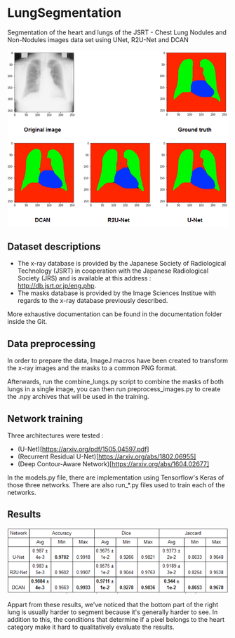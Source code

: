 # LungSegmentation
Segmentation of the heart and lungs of the JSRT - Chest Lung Nodules and Non-Nodules images data set using UNet, R2U-Net and DCAN

<img src="https://github.com/topinfrassi01/LungSegmentation/raw/master/imgs/summary.PNG"/>

## Dataset descriptions

- The x-ray database is provided by the Japanese Society of Radiological Technology (JSRT) in cooperation with the Japanese Radiological Society (JRS) and is available at this address : http://db.jsrt.or.jp/eng.php.
- The masks database is provided by the Image Sciences Institue with regards to the x-ray database previously described.

More exhaustive documentation can be found in the documentation folder inside the Git.

## Data preprocessing

In order to prepare the data, ImageJ macros have been created to transform the x-ray images and the masks to a common PNG format.

Afterwards, run the combine_lungs.py script to combine the masks of both lungs in a single image, you can then run preprocess_images.py to create the .npy archives that will be used in the training.

## Network training

Three architectures were tested : 
- (U-Net)[https://arxiv.org/pdf/1505.04597.pdf]
- (Recurrent Residual U-Net)[https://arxiv.org/abs/1802.06955]
- (Deep Contour-Aware Network)[https://arxiv.org/abs/1604.02677]

In the models.py file, there are implementation using Tensorflow's Keras of those three networks.
There are also run_*.py files used to train each of the networks.

## Results

<img src="https://github.com/topinfrassi01/LungSegmentation/raw/master/imgs/results.PNG"/>

Appart from these results, we've noticed that the bottom part of the right lung is usually harder to segment because it's generally harder to see.
In addition to this, the conditions that determine if a pixel belongs to the heart category make it hard to qualitatively evaluate the results.